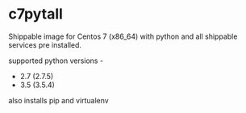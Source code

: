 # c7pytall
Shippable image for Centos 7 (x86_64) with python and all shippable services pre installed.

supported python versions - 
- 2.7 (2.7.5)
- 3.5 (3.5.4)

also installs pip and virtualenv

